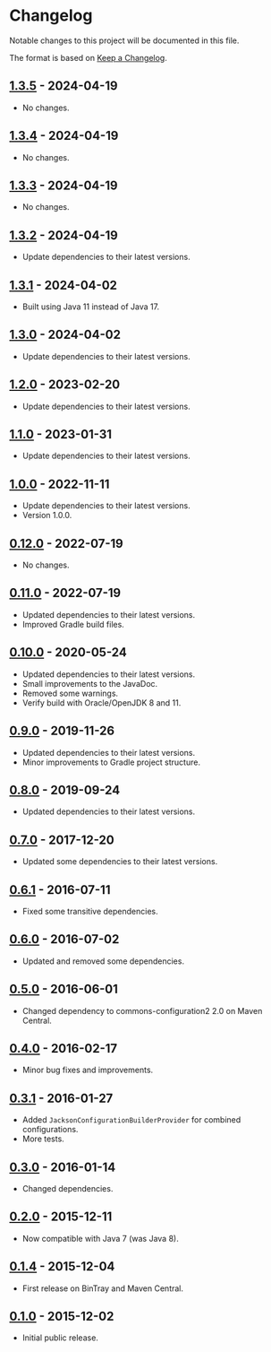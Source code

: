 # Changelog
Notable changes to this project will be documented in this file.

The format is based on [Keep a Changelog](https://keepachangelog.com/en/1.1.0/).


## [1.3.5] - 2024-04-19
- No changes.


## [1.3.4] - 2024-04-19
- No changes.


## [1.3.3] - 2024-04-19
- No changes.


## [1.3.2] - 2024-04-19
- Update dependencies to their latest versions.


## [1.3.1] - 2024-04-02
- Built using Java 11 instead of Java 17.
 

## [1.3.0] - 2024-04-02
- Update dependencies to their latest versions.


## [1.2.0] - 2023-02-20
- Update dependencies to their latest versions.


## [1.1.0] - 2023-01-31
- Update dependencies to their latest versions.


## [1.0.0] - 2022-11-11
- Update dependencies to their latest versions.
- Version 1.0.0.


## [0.12.0] - 2022-07-19
- No changes.


## [0.11.0] - 2022-07-19
- Updated dependencies to their latest versions.
- Improved Gradle build files.


## [0.10.0] - 2020-05-24
- Updated dependencies to their latest versions.
- Small improvements to the JavaDoc.
- Removed some warnings.
- Verify build with Oracle/OpenJDK 8 and 11.


## [0.9.0] - 2019-11-26
- Updated dependencies to their latest versions.
- Minor improvements to Gradle project structure.


## [0.8.0] - 2019-09-24
- Updated dependencies to their latest versions.


## [0.7.0] - 2017-12-20
- Updated some dependencies to their latest versions.


## [0.6.1] - 2016-07-11
- Fixed some transitive dependencies.


## [0.6.0] - 2016-07-02
- Updated and removed some dependencies.


## [0.5.0] - 2016-06-01
- Changed dependency to commons-configuration2 2.0 on Maven Central.


## [0.4.0] - 2016-02-17
- Minor bug fixes and improvements.


## [0.3.1] - 2016-01-27
- Added `JacksonConfigurationBuilderProvider` for combined configurations.
- More tests.


## [0.3.0] - 2016-01-14
- Changed dependencies.


## [0.2.0] - 2015-12-11
- Now compatible with Java 7 (was Java 8).


## [0.1.4] - 2015-12-04
- First release on BinTray and Maven Central.


## [0.1.0] - 2015-12-02
- Initial public release.


[unreleased]: https://github.com/Virtlink/commons-configuration2-jackson/compare/1.3.5...HEAD
[1.3.5]: https://github.com/Virtlink/commons-configuration2-jackson/compare/1.3.4...1.3.5
[1.3.4]: https://github.com/Virtlink/commons-configuration2-jackson/compare/1.3.3...1.3.4
[1.3.3]: https://github.com/Virtlink/commons-configuration2-jackson/compare/1.3.2...1.3.3
[1.3.2]: https://github.com/Virtlink/commons-configuration2-jackson/compare/1.3.1...1.3.2
[1.3.1]: https://github.com/Virtlink/commons-configuration2-jackson/compare/1.3.0...1.3.1
[1.3.0]: https://github.com/Virtlink/commons-configuration2-jackson/compare/1.2.0...1.3.0
[1.2.0]: https://github.com/Virtlink/commons-configuration2-jackson/compare/1.1.0...1.2.0
[1.1.0]: https://github.com/Virtlink/commons-configuration2-jackson/compare/1.0.0...1.1.0
[1.0.0]: https://github.com/Virtlink/commons-configuration2-jackson/compare/0.12.0...1.0.0
[0.12.0]: https://github.com/Virtlink/commons-configuration2-jackson/compare/v0.11.0...0.12.0
[0.11.0]: https://github.com/Virtlink/commons-configuration2-jackson/compare/v0.10.0...v0.11.0
[0.10.0]: https://github.com/Virtlink/commons-configuration2-jackson/compare/v0.9.0...v0.10.0
[0.9.0]: https://github.com/Virtlink/commons-configuration2-jackson/compare/v0.8.0...v0.9.0
[0.8.0]: https://github.com/Virtlink/commons-configuration2-jackson/compare/v0.7.0...v0.8.0
[0.7.0]: https://github.com/Virtlink/commons-configuration2-jackson/compare/v0.6.1...v0.7.0
[0.6.1]: https://github.com/Virtlink/commons-configuration2-jackson/compare/v0.6.0...v0.6.1
[0.6.0]: https://github.com/Virtlink/commons-configuration2-jackson/compare/v0.5.0...v0.6.0
[0.5.0]: https://github.com/Virtlink/commons-configuration2-jackson/compare/v0.4.0...v0.5.0
[0.4.0]: https://github.com/Virtlink/commons-configuration2-jackson/compare/v0.3.1...v0.4.0
[0.3.1]: https://github.com/Virtlink/commons-configuration2-jackson/compare/v0.3.0...v0.3.1
[0.3.0]: https://github.com/Virtlink/commons-configuration2-jackson/compare/v0.2.0...v0.3.0
[0.2.0]: https://github.com/Virtlink/commons-configuration2-jackson/compare/v0.1.4...v0.2.0
[0.1.4]: https://github.com/Virtlink/commons-configuration2-jackson/compare/v0.1.0...v0.1.4
[0.1.0]: https://github.com/Virtlink/commons-configuration2-jackson/releases/tag/v0.1.0

